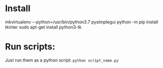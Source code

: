 # Install

mkvirtualenv --python=/usr/bin/python3.7 pysimplegui
python -m pip install tkinter
sudo apt-get install python3-tk

# Run scripts:

Just run them as a python script:  ```python script_name.py```

